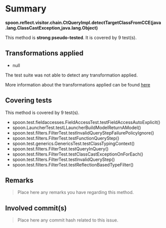 # Summary
**spoon.reflect.visitor.chain.CtQueryImpl.detectTargetClassFromCCE(java.lang.ClassCastException,java.lang.Object)**

This method is **strong pseudo-tested**.
It is covered by 9 test(s). 


## Transformations applied

- null


The test suite was not able to detect any transformation applied.

More information about the transformations applied can be found [here](https://github.com/STAMP-project/pitest-descartes)

## Covering tests
This method is covered by 9 test(s).
* spoon.test.fieldaccesses.FieldAccessTest.testFieldAccessAutoExplicit()
* spoon.LauncherTest.testLLauncherBuildModelReturnAModel()
* spoon.test.filters.FilterTest.testInvalidQueryStepFailurePolicyIgnore()
* spoon.test.filters.FilterTest.testFunctionQueryStep()
* spoon.test.generics.GenericsTest.testClassTypingContext()
* spoon.test.filters.FilterTest.testQueryInQuery()
* spoon.test.filters.FilterTest.testClassCastExceptionOnForEach()
* spoon.test.filters.FilterTest.testInvalidQueryStep()
* spoon.test.filters.FilterTest.testReflectionBasedTypeFilter()


## Remarks
> Place here any remarks you have regarding this method.

## Involved commit(s)

> Place here any commit hash related to this issue.
